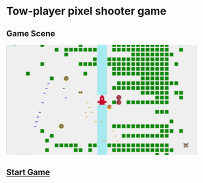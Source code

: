 # Tow-player pixel shooter game

## Game Scene

![game scene](./examples/showcase.jpg "game scene")

## [Start Game](https://littlebobby.github.io/shooting-game/)

